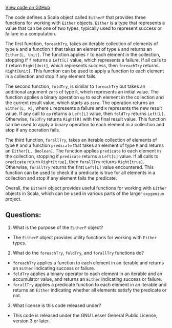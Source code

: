 [View code on GitHub](https://github.com/oxygenium/oxygenium/util/src/main/scala/org/oxygenium/util/EitherF.scala)

The code defines a Scala object called `EitherF` that provides three functions for working with `Either` objects. `Either` is a type that represents a value that can be one of two types, typically used to represent success or failure in a computation. 

The first function, `foreachTry`, takes an iterable collection of elements of type `E` and a function `f` that takes an element of type `E` and returns an `Either[L, Unit]`. The function applies `f` to each element in the collection, stopping if `f` returns a `Left[L]` value, which represents a failure. If all calls to `f` return `Right[Unit]`, which represents success, then `foreachTry` returns `Right[Unit]`. This function can be used to apply a function to each element in a collection and stop if any element fails.

The second function, `foldTry`, is similar to `foreachTry` but takes an additional argument `zero` of type `R`, which represents an initial value. The function applies a binary operation `op` to each element in the collection and the current result value, which starts as `zero`. The operation returns an `Either[L, R]`, where `L` represents a failure and `R` represents the new result value. If any call to `op` returns a `Left[L]` value, then `foldTry` returns `Left[L]`. Otherwise, `foldTry` returns `Right[R]` with the final result value. This function can be used to apply a binary operation to each element in a collection and stop if any operation fails.

The third function, `forallTry`, takes an iterable collection of elements of type `E` and a function `predicate` that takes an element of type `E` and returns an `Either[L, Boolean]`. The function applies `predicate` to each element in the collection, stopping if `predicate` returns a `Left[L]` value. If all calls to `predicate` return `Right[true]`, then `forallTry` returns `Right[true]`. Otherwise, `forallTry` returns the first `Left[L]` value encountered. This function can be used to check if a predicate is true for all elements in a collection and stop if any element fails the predicate.

Overall, the `EitherF` object provides useful functions for working with `Either` objects in Scala, which can be used in various parts of the larger `oxygenium` project.
## Questions: 
 1. What is the purpose of the `EitherF` object?
- The `EitherF` object provides utility functions for working with `Either` types.

2. What do the `foreachTry`, `foldTry`, and `forallTry` functions do?
- `foreachTry` applies a function to each element in an iterable and returns an `Either` indicating success or failure.
- `foldTry` applies a binary operator to each element in an iterable and an accumulator value, and returns an `Either` indicating success or failure.
- `forallTry` applies a predicate function to each element in an iterable and returns an `Either` indicating whether all elements satisfy the predicate or not.

3. What license is this code released under?
- This code is released under the GNU Lesser General Public License, version 3 or later.